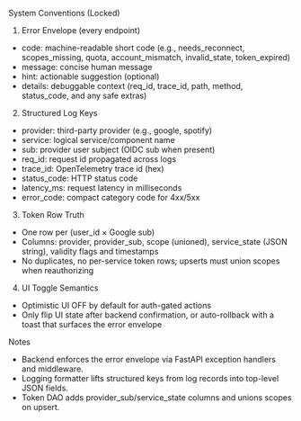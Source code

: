 System Conventions (Locked)

1) Error Envelope (every endpoint)
- code: machine-readable short code (e.g., needs_reconnect, scopes_missing, quota, account_mismatch, invalid_state, token_expired)
- message: concise human message
- hint: actionable suggestion (optional)
- details: debuggable context (req_id, trace_id, path, method, status_code, and any safe extras)

2) Structured Log Keys
- provider: third-party provider (e.g., google, spotify)
- service: logical service/component name
- sub: provider user subject (OIDC sub when present)
- req_id: request id propagated across logs
- trace_id: OpenTelemetry trace id (hex)
- status_code: HTTP status code
- latency_ms: request latency in milliseconds
- error_code: compact category code for 4xx/5xx

3) Token Row Truth
- One row per (user_id × Google sub)
- Columns: provider, provider_sub, scope (unioned), service_state (JSON string), validity flags and timestamps
- No duplicates, no per-service token rows; upserts must union scopes when reauthorizing

4) UI Toggle Semantics
- Optimistic UI OFF by default for auth-gated actions
- Only flip UI state after backend confirmation, or auto-rollback with a toast that surfaces the error envelope

Notes
- Backend enforces the error envelope via FastAPI exception handlers and middleware.
- Logging formatter lifts structured keys from log records into top-level JSON fields.
- Token DAO adds provider_sub/service_state columns and unions scopes on upsert.
